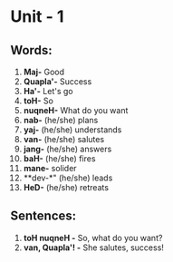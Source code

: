 # Unit - 1

## Words:
1. **Maj-** Good
2. **Quapla'-** Success
3. **Ha'-** Let's go
4. **toH-** So
5. **nuqneH-** What do you want
6. **nab-** (he/she) plans
7. **yaj-** (he/she) understands
8. **van-** (he/she) salutes
9. **jang-** (he/she) answers
10. **baH-** (he/she) fires
11. **mane-** solider
12. **dev-*" (he/she) leads
13. **HeD-** (he/she) retreats

## Sentences:
1. **toH nuqneH -** So, what do you want?
2. **van, Quapla'! -** She salutes, success! 